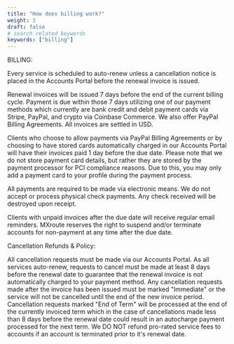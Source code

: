 ```yaml
---
title: "How does billing work?"
weight: 3
draft: false
# search related keywords
keywords: ["billing"]
---
```

BILLING:

Every service is scheduled to auto-renew unless a cancellation notice is placed in the Accounts Portal before the renewal invoice is issued.

Renewal invoices will be issued 7 days before the end of the current billing cycle.  Payment is due within those 7 days utilizing one of our payment methods which currently are bank credit and debit payment cards via Stripe, PayPal, and crypto via Coinbase Commerce.  We also offer PayPal Billing Agreements.  All invoices are settled in USD.

Clients who choose to allow payments via PayPal Billing Agreements or by choosing to have stored cards automatically charged in our Accounts Portal will have their invoices paid 1 day before the due date.  Please note that we do not store payment card details, but rather they are stored by the payment processor for PCI compliance reasons.  Due to this, you may only add a payment card to your profile during the payment process.

All payments are required to be made via electronic means.  We do not accept or process physical check payments.  Any check received will be destroyed upon receipt.

Clients with unpaid invoices after the due date will receive regular email reminders.  MXroute reserves the right to suspend and/or terminate accounts for non-payment at any time after the due date.




Cancellation Refunds & Policy:

All cancellation requests must be made via our Accounts Portal.  As all services auto-renew, requests to cancel must be made at least 8 days before the renewal date to guarantee that the renewal invoice is not automatically charged to your payment method.  Any cancellation requests made after the invoice has been issued must be marked "Immediate" or the service will not be cancelled until the end of the new invoice period.  Cancellation requests marked "End of Term" will be processed at the end of the currently invoiced term which in the case of cancellations made less than 8 days before the renewal date could result in an autocharge payment processed for the next term.  We DO NOT refund pro-rated service fees to accounts if an account is terminated prior to it's renewal date.  



